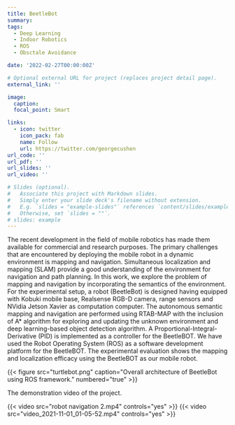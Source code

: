 ```yaml
---
title: BeetleBot
summary:
tags:
  - Deep Learning
  - Indoor Robotics
  - ROS
  - Obsctale Avoidance

date: '2022-02-27T00:00:00Z'

# Optional external URL for project (replaces project detail page).
external_link: ''

image:
  caption: 
  focal_point: Smart

links:
  - icon: twitter
    icon_pack: fab
    name: Follow
    url: https://twitter.com/georgecushen
url_code: ''
url_pdf: ''
url_slides: ''
url_video: ''

# Slides (optional).
#   Associate this project with Markdown slides.
#   Simply enter your slide deck's filename without extension.
#   E.g. `slides = "example-slides"` references `content/slides/example-slides.md`.
#   Otherwise, set `slides = ""`.
# slides: example
---
```




The recent development in the field of mobile robotics has made them available for commercial and research  purposes.  The  primary  challenges  that  are  encountered  by  deploying  the  mobile  robot  in  a dynamic environment is mapping and navigation. Simultaneous localization and mapping (SLAM) provide a good understanding of the environment for navigation and path planning. In this work, we explore the problem  of  mapping  and  navigation  by  incorporating  the  semantics  of  the  environment.  For  the experimental  setup,  a  robot  (BeetleBot)  is  designed  having  equipped  with  Kobuki  mobile  base, Realsense  RGB-D  camera,  range  sensors  and  NVidia  Jetson  Xavier  as  computation  computer.  The autonomous semantic mapping and navigation are performed using RTAB-MAP with the inclusion of A* algorithm for exploring and updating the unknown environment and deep learning-based object detection algorithm. A Proportional-Integral-Derivative (PID) is implemented as a controller for the BeetleBOT. We have used the Robot Operating System (ROS) as a software development platform for the BeetleBOT. The experimental evaluation shows the mapping and localization efficacy using the BeetleBOT as our mobile robot. 

{{< figure src="turtlebot.png" caption="Overall architecture of BeetleBot using ROS framework." numbered="true" >}}



The demonstration video of the project.

{{< video src="robot navigation 2.mp4" controls="yes" >}}
{{< video src="video_2021-11-01_01-05-52.mp4" controls="yes" >}}



